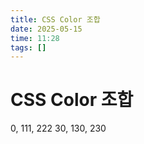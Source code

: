 ```yaml
---
title: CSS Color 조합
date: 2025-05-15
time: 11:28
tags: []
---
```


# CSS Color 조합

0, 111, 222
30, 130, 230
